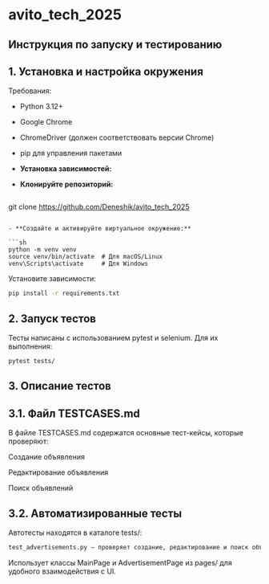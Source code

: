 # avito_tech_2025

## Инструкция по запуску и тестированию

## 1. Установка и настройка окружения

Требования:

- Python 3.12+

- Google Chrome

- ChromeDriver (должен соответствовать версии Chrome)

- pip для управления пакетами

- **Установка зависимостей:**

- **Клонируйте репозиторий:**

  ```sh
git clone https://github.com/Deneshik/avito_tech_2025
  ```

- **Создайте и активируйте виртуальное окружение:**

  ```sh
python -m venv venv
source venv/bin/activate  # Для macOS/Linux
venv\Scripts\activate     # Для Windows
  ```

Установите зависимости:
  ```sh
pip install -r requirements.txt
  ```
## 2. Запуск тестов

Тесты написаны с использованием pytest и selenium. Для их выполнения:
  ```sh
pytest tests/
  ```
## 3. Описание тестов

## 3.1. Файл TESTCASES.md

В файле TESTCASES.md содержатся основные тест-кейсы, которые проверяют:

Создание объявления

Редактирование объявления

Поиск объявлений

## 3.2. Автоматизированные тесты

Автотесты находятся в каталоге tests/:
  ```sh
test_advertisements.py — проверяет создание, редактирование и поиск объявлений.
  ```
Использует классы MainPage и AdvertisementPage из pages/ для удобного взаимодействия с UI.